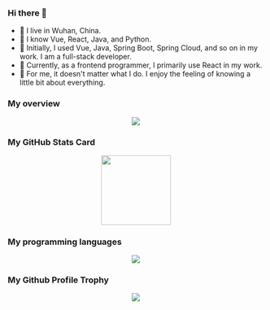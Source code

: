 ### Hi there 👋

<!--
**adseng/adseng** is a ✨ _special_ ✨ repository because its `README.md` (this file) appears on your GitHub profile.

Here are some ideas to get you started:


- 🔭 I’m live in wuhan, china
- 🌱 I’m currently working on frontend
- 👯 I donnot care what ever i do, frontend or backend
- 🤔 I’m good at react, vue, node, java, python. I 
- 💬 Ask me about ...
- 📫 How to reach me: ...
- 😄 Pronouns: ...
- ⚡ Fun fact: ...
-->


- 🔭 I live in Wuhan, China.
- 🌱 I know Vue, React, Java, and Python.
- 👯 Initially, I used Vue, Java, Spring Boot, Spring Cloud, and so on in my work. I am a full-stack developer.
- 🤔 Currently, as a frontend programmer, I primarily use React in my work.
- 💬 For me, it doesn't matter what I do. I enjoy the feeling of knowing a little bit about everything.

### My overview
<div align="center"> 
<img src="https://metrics.lecoq.io/adseng?template=classic&config.timezone=Asia%2FShanghai"> 
</div>

### My GitHub Stats Card
<div align="center"> 
<img height="137px" src="https://github-readme-stats.vercel.app/api?username=adseng&hide_title=true&hide_border=true&show_icons=true&line_height=21&text_color=000&icon_color=000&bg_color=0,ea6161,ffc64d,fffc4d,52fa5a&theme=dracula" /> 
</div>

### My programming languages
<div align="center">
<img src="https://github-readme-stats.vercel.app/api/top-langs/?username=adseng&hide_title=true&hide_border=true&layout=compact&langs_count=6&text_color=000&icon_color=fff&bg_color=0,52fa5a,4dfcff,c64dff&theme=graywhite" />
</div>

### My Github Profile Trophy
<div align="center">
<img src="https://github-profile-trophy.vercel.app/?username=adseng" />
</div>










